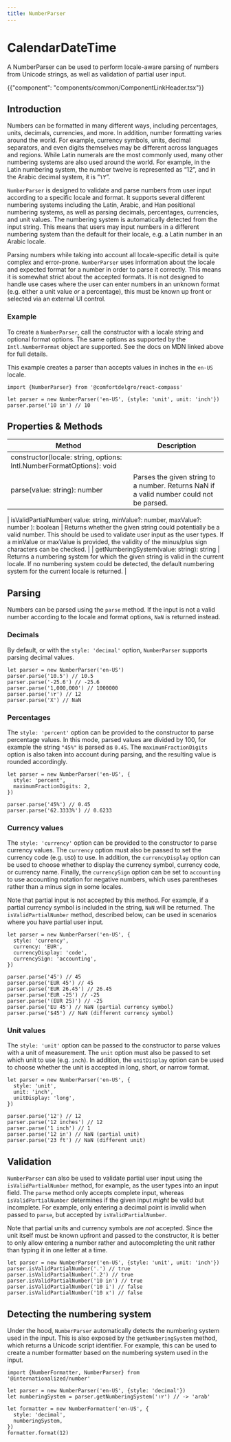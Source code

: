 ```yaml
---
title: NumberParser
---
```


# CalendarDateTime

<p class="description">A NumberParser can be used to perform locale-aware parsing of numbers from Unicode strings, as well as validation of partial user input.</p>

{{"component": "components/common/ComponentLinkHeader.tsx"}}

## Introduction

Numbers can be formatted in many different ways, including percentages, units, decimals, currencies, and more. In addition, number formatting varies around the world. For example, currency symbols, units, decimal separators, and even digits themselves may be different across languages and regions. While Latin numerals are the most commonly used, many other numbering systems are also used around the world. For example, in the Latin numbering system, the number twelve is represented as “12”, and in the Arabic decimal system, it is “١٢”.

`NumberParser` is designed to validate and parse numbers from user input according to a specific locale and format. It supports several different numbering systems including the Latin, Arabic, and Han positional numbering systems, as well as parsing decimals, percentages, currencies, and unit values. The numbering system is automatically detected from the input string. This means that users may input numbers in a different numbering system than the default for their locale, e.g. a Latin number in an Arabic locale.

Parsing numbers while taking into account all locale-specific detail is quite complex and error-prone. `NumberParser` uses information about the locale and expected format for a number in order to parse it correctly. This means it is somewhat strict about the accepted formats. It is not designed to handle use cases where the user can enter numbers in an unknown format (e.g. either a unit value _or_ a percentage), this must be known up front or selected via an external UI control.

### Example

To create a `NumberParser`, call the constructor with a locale string and optional format options. The same options as supported by the `Intl.NumberFormat` object are supported. See the docs on MDN linked above for full details.

This example creates a parser than accepts values in inches in the `en-US` locale.

```tsx
import {NumberParser} from '@comfortdelgro/react-compass'

let parser = new NumberParser('en-US', {style: 'unit', unit: 'inch'})
parser.parse('10 in') // 10
```

## Properties & Methods

| Method                                                               | Description                                                                             |
| -------------------------------------------------------------------- | --------------------------------------------------------------------------------------- |
| constructor(locale: string, options: Intl.NumberFormatOptions): void |                                                                                         |
| parse(value: string): number                                         | Parses the given string to a number. Returns NaN if a valid number could not be parsed. |

| isValidPartialNumber(
value: string,
minValue?: number,
maxValue?: number
): boolean | Returns whether the given string could potentially be a valid number. This should be used to validate user input as the user types. If a minValue or maxValue is provided, the validity of the minus/plus sign characters can be checked. |
| getNumberingSystem(value: string): string | Returns a numbering system for which the given string is valid in the current locale. If no numbering system could be detected, the default numbering system for the current locale is returned. |

## Parsing

Numbers can be parsed using the `parse` method. If the input is not a valid number according to the locale and format options, `NaN` is returned instead.

### Decimals

By default, or with the `style: 'decimal'` option, `NumberParser` supports parsing decimal values.

```tsx
let parser = new NumberParser('en-US')
parser.parse('10.5') // 10.5
parser.parse('-25.6') // -25.6
parser.parse('1,000,000') // 1000000
parser.parse('١٢') // 12
parser.parse('X') // NaN
```

### Percentages

The `style: 'percent'` option can be provided to the constructor to parse percentage values. In this mode, parsed values are divided by 100, for example the string `"45%"` is parsed as `0.45`. The `maximumFractionDigits` option is also taken into account during parsing, and the resulting value is rounded accordingly.

```tsx
let parser = new NumberParser('en-US', {
  style: 'percent',
  maximumFractionDigits: 2,
})

parser.parse('45%') // 0.45
parser.parse('62.3333%') // 0.6233
```

### Currency values

The `style: 'currency'` option can be provided to the constructor to parse currency values. The `currency` option must also be passed to set the currency code (e.g. `USD`) to use. In addition, the `currencyDisplay` option can be used to choose whether to display the currency symbol, currency code, or currency name. Finally, the `currencySign` option can be set to `accounting` to use accounting notation for negative numbers, which uses parentheses rather than a minus sign in some locales.

Note that partial input is not accepted by this method. For example, if a partial currency symbol is included in the string, `NaN` will be returned. The `isValidPartialNumber` method, described below, can be used in scenarios where you have partial user input.

```tsx
let parser = new NumberParser('en-US', {
  style: 'currency',
  currency: 'EUR',
  currencyDisplay: 'code',
  currencySign: 'accounting',
})

parser.parse('45') // 45
parser.parse('EUR 45') // 45
parser.parse('EUR 26.45') // 26.45
parser.parse('EUR -25') // -25
parser.parse('(EUR 25)') // -25
parser.parse('EU 45') // NaN (partial currency symbol)
parser.parse('$45') // NaN (different currency symbol)
```

### Unit values

The `style: 'unit'` option can be passed to the constructor to parse values with a unit of measurement. The `unit` option must also be passed to set which unit to use (e.g. `inch`). In addition, the `unitDisplay` option can be used to choose whether the unit is accepted in long, short, or narrow format.

```tsx
let parser = new NumberParser('en-US', {
  style: 'unit',
  unit: 'inch',
  unitDisplay: 'long',
})

parser.parse('12') // 12
parser.parse('12 inches') // 12
parser.parse('1 inch') // 1
parser.parse('12 in') // NaN (partial unit)
parser.parse('23 ft') // NaN (different unit)
```

## Validation

`NumberParser` can also be used to validate partial user input using the `isValidPartialNumber` method, for example, as the user types into an input field. The `parse` method only accepts complete input, whereas `isValidPartialNumber` determines if the given input _might_ be valid but incomplete. For example, only entering a decimal point is invalid when passed to `parse`, but accepted by `isValidPartialNumber`.

Note that partial units and currency symbols are _not_ accepted. Since the unit itself must be known upfront and passed to the constructor, it is better to only allow entering a number rather and autocompleting the unit rather than typing it in one letter at a time.

```tsx
let parser = new NumberParser('en-US', {style: 'unit', unit: 'inch'})
parser.isValidPartialNumber('.') // true
parser.isValidPartialNumber('.2') // true
parser.isValidPartialNumber('10 in') // true
parser.isValidPartialNumber('10 i') // false
parser.isValidPartialNumber('10 x') // false
```

## Detecting the numbering system

Under the hood, `NumberParser` automatically detects the numbering system used in the input. This is also exposed by the `getNumberingSystem` method, which returns a Unicode script identifier. For example, this can be used to create a number formatter based on the numbering system used in the input.

```tsx
import {NumberFormatter, NumberParser} from '@internationalized/number'

let parser = new NumberParser('en-US', {style: 'decimal'})
let numberingSystem = parser.getNumberingSystem('١٢') // -> 'arab'

let formatter = new NumberFormatter('en-US', {
  style: 'decimal',
  numberingSystem,
})
formatter.format(12)
```
